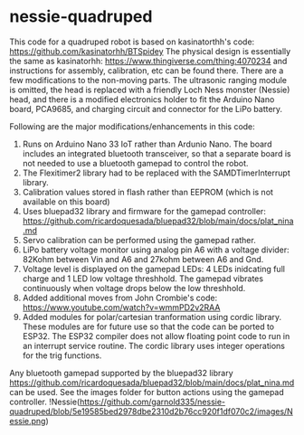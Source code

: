 # nessie-quadruped
This code for a quadruped robot is based on kasinatorthh's code:
https://github.com/kasinatorhh/BTSpidey
The physical design is essentially the same as  kasinatorhh: https://www.thingiverse.com/thing:4070234 and instructions for assembly, calibration, etc can be found there. There are a few modifications to the non-moving parts. The ultrasonic ranging module is omitted, the head is replaced with a friendly Loch Ness monster (Nessie) head, and there is a modified electronics holder to fit the Arduino Nano board, PCA9685, and charging circuit and connector for the LiPo battery. 

Following are the major modifications/enhancements in this code:
1. Runs on Arduino Nano 33 IoT rather than Ardunio Nano. The board includes an integrated bluetooth transceiver, so that a separate board is not needed to use a bluetooth gamepad to control the robot.
2. The Flexitimer2 library had to be replaced with the SAMDTimerInterrupt library.
3. Calibration values stored in flash rather than EEPROM (which is not available on this board)
4. Uses bluepad32 library and firmware for the gamepad controller: https://github.com/ricardoquesada/bluepad32/blob/main/docs/plat_nina.md
5. Servo calibration can be performed using the gamepad rather.
6. LiPo battery voltage monitor using analog pin A6 with a voltage divider: 82Kohm between Vin and A6 and 27kohm between A6 and Gnd.
7. Voltage level is displayed on the gamepad LEDs: 4 LEDs inidcating full charge and 1 LED low voltage threshhold.  The gamepad vibrates continuously when voltage drops below the low threshhold.
8. Added additional moves from John Crombie's code: https://www.youtube.com/watch?v=wmmPD2v2RAA
9. Added modules for polar/cartesian tranformation using cordic library. These modules are for future use so that the code can be ported to ESP32. The ESP32 compiler does not allow floating point code to run in an interrupt service routine. The cordic library uses integer operations for the trig functions.

Any bluetooth gamepad supported by the bluepad32 library https://github.com/ricardoquesada/bluepad32/blob/main/docs/plat_nina.md can be used. See the images folder for button actions using the gamepad controller.
!Nessie(https://github.com/garnold335/nessie-quadruped/blob/5e19585bed2978dbe2310d2b76cc920f1df070c2/images/Nessie.png)


